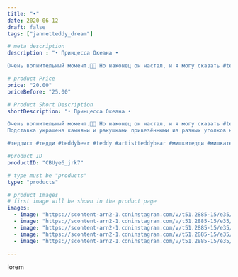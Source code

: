 ```yaml
---
title: "•"
date: 2020-06-12
draft: false
tags: ["jannetteddy_dream"]

# meta description
description : "• Принцесса Океана •

Очень волнительный момент.🙏💞 Но наконец он настал, и я могу сказать #teddy_ocean_готово 🍀💞🧜🏻‍♀️👑👸🏼 Эта красавица родилась на одном дыхании"

# product Price
price: "20.00"
priceBefore: "25.00"

# Product Short Description
shortDescription: "• Принцесса Океана •

Очень волнительный момент.🙏💞 Но наконец он настал, и я могу сказать #teddy_ocean_готово 🍀💞🧜🏻‍♀️👑👸🏼 Эта красавица родилась на одном дыхании! Хрупкая, нежная, воздушная💫! Благодарю организаторов конкурса @teddy.ocean #teddy_ocean за такую чудесную тему! 🙏💞 Океана🧜🏻‍♀️настоящая принцесса👸🏼, для создания её образа использовала стразы Swarovski, пайетки и чешский бисер. 
Подставка украшена камнями и ракушками привезёнными из разных уголков мира, это и море и горы!💫 Наполнена любовью и изобилием!💞 Пока свободна! 🤗

#теддист #тедди #teddybear #teddy #artistteddybear #мишкитедди #мишкатедди #teddybear🐻 #teddy🐻 #teddy_bear #teddybearlove #artistteddybear #artistteddy #своимируками #ручнаяработа #моявесна #распродажа #медведиспасутмир #мойпомощниккнига #jannettcollection #королевствотеддишик #коллекционныекуклы #коллекционныеигрушки #коллекционныетедди #конкурс #море #лето #лето2020"

#product ID
productID: "CBUye6_jrk7"

# type must be "products"
type: "products"

# product Images
# first image will be shown in the product page
images:
  - image: "https://scontent-arn2-1.cdninstagram.com/v/t51.2885-15/e35/s1080x1080/103694608_352808642354386_3627509513893264158_n.jpg?_nc_ht=scontent-arn2-1.cdninstagram.com&_nc_cat=110&_nc_ohc=j2zg8qwQLmoAX-PyqGF&tp=1&oh=d6cf339554219cf1d2d18000d96ecff3&oe=605D3508&ig_cache_key=MjMyOTcwODkzMDU1OTU2ODE0NQ%3D%3D.2"
  - image: "https://scontent-arn2-1.cdninstagram.com/v/t51.2885-15/e35/s1080x1080/103329812_283527343016062_3499999282324654538_n.jpg?_nc_ht=scontent-arn2-1.cdninstagram.com&_nc_cat=110&_nc_ohc=DadPUfee3EEAX9HqKqr&tp=1&oh=4f8c977379bbabee648425a566b674cb&oe=605BE387&ig_cache_key=MjMyOTcwODkzMDI1NzQzMDA5Mw%3D%3D.2"
  - image: "https://scontent-arn2-1.cdninstagram.com/v/t51.2885-15/e35/s1080x1080/103153850_2624850297730281_6094823641217984440_n.jpg?_nc_ht=scontent-arn2-1.cdninstagram.com&_nc_cat=109&_nc_ohc=9xT9aOjWmocAX-HFWVX&tp=1&oh=59c3d111e9909df533abe218fac61aa6&oe=605D0075&ig_cache_key=MjMyOTcwODkzMDI4MjU2NjU0MQ%3D%3D.2"
  - image: "https://scontent-arn2-1.cdninstagram.com/v/t51.2885-15/e35/s1080x1080/103052752_303815440749514_3250537511545778735_n.jpg?_nc_ht=scontent-arn2-1.cdninstagram.com&_nc_cat=110&_nc_ohc=36dnZ17j04sAX98MoPd&tp=1&oh=7548dfb986b006306d623a1e10288aea&oe=605A6ACF&ig_cache_key=MjMyOTcwODkzMDI0OTE2NzY4NA%3D%3D.2"
  - image: "https://scontent-arn2-1.cdninstagram.com/v/t51.2885-15/e35/s1080x1080/103137587_909272776162919_3980551352238050436_n.jpg?_nc_ht=scontent-arn2-1.cdninstagram.com&_nc_cat=111&_nc_ohc=BNYUqDQL-ioAX8fOGwo&tp=1&oh=38b012c19178e59b623963630f3c0091&oe=6059E315&ig_cache_key=MjMyOTcwODkzMDI0MDY1ODc3MQ%3D%3D.2"

---
```

lorem
